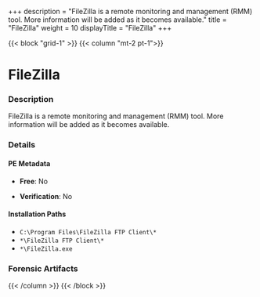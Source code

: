 +++
description = "FileZilla is a remote monitoring and management (RMM) tool. More information will be added as it becomes available."
title = "FileZilla"
weight = 10
displayTitle = "FileZilla"
+++


{{< block "grid-1" >}}
{{< column "mt-2 pt-1">}}

# FileZilla


### Description

FileZilla is a remote monitoring and management (RMM) tool. More information will be added as it becomes available.




### Details


#### PE Metadata


- **Free**: No

- **Verification**: No




#### Installation Paths
- `C:\Program Files\FileZilla FTP Client\*`
- `*\FileZilla FTP Client\*`
- `*\FileZilla.exe`

### Forensic Artifacts










{{< /column >}}
{{< /block >}}
